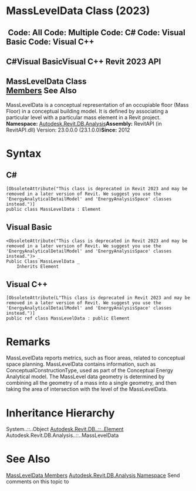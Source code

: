 # MassLevelData Class (2023)

﻿
 Code: All Code: Multiple Code: C# Code: Visual Basic Code: Visual C++   
---  
C#Visual BasicVisual C++
Revit 2023 API  
---  
MassLevelData Class  
[Members](7ad5d221-ce41-42af-c63e-e868e6ae6aa1.md "MassLevelData Members") See Also  
---  
MassLevelData is a conceptual representation of an occupiable floor (Mass Floor) in a conceptual building model. It is defined by associating a particular level with a particular mass element in a Revit project. 
**Namespace:** [Autodesk.Revit.DB.Analysis](958e2e12-587d-f188-5d7b-f13d7dbfdf48.md "Autodesk.Revit.DB.Analysis Namespace")**Assembly:** RevitAPI (in RevitAPI.dll) Version: 23.0.0.0 (23.1.0.0)**Since:** 2012 
# Syntax
C#  
---  
```text
[ObsoleteAttribute("This class is deprecated in Revit 2023 and may be removed in a later version of Revit. We suggest you use the 'EnergyAnalyticalDetailModel' and 'EnergyAnalysisSpace' classes instead.")]
public class MassLevelData : Element
```
  
Visual Basic  
---  
```text
<ObsoleteAttribute("This class is deprecated in Revit 2023 and may be removed in a later version of Revit. We suggest you use the 'EnergyAnalyticalDetailModel' and 'EnergyAnalysisSpace' classes instead.")> _
Public Class MassLevelData _
	Inherits Element
```
  
Visual C++  
---  
```text
[ObsoleteAttribute(L"This class is deprecated in Revit 2023 and may be removed in a later version of Revit. We suggest you use the 'EnergyAnalyticalDetailModel' and 'EnergyAnalysisSpace' classes instead.")]
public ref class MassLevelData : public Element
```
  
# Remarks
MassLevelData reports metrics, such as floor areas, related to conceptual space planning. MassLevelData contains information, such as ConceptualConstructionType, used as part of the Conceptual Energy Analytical model. The MassLevel data geometry is determined by combining all the geometry of a mass into a single geometry, and then taking the area of intersection with the level of the MassLevelData. 
# Inheritance Hierarchy
System..::..Object [Autodesk.Revit.DB..::..Element](eb16114f-69ea-f4de-0d0d-f7388b105a16.md "Element Class") Autodesk.Revit.DB.Analysis..::..MassLevelData
# See Also
[MassLevelData Members](7ad5d221-ce41-42af-c63e-e868e6ae6aa1.md "MassLevelData Members")
[Autodesk.Revit.DB.Analysis Namespace](958e2e12-587d-f188-5d7b-f13d7dbfdf48.md "Autodesk.Revit.DB.Analysis Namespace")
Send comments on this topic to 